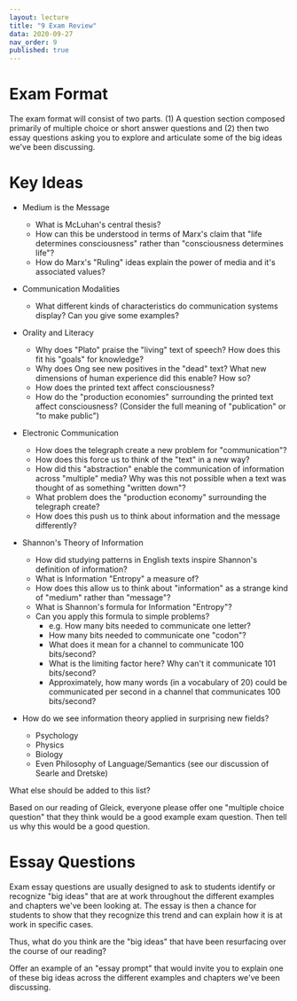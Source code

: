 ```yaml
---
layout: lecture
title: "9 Exam Review"
data: 2020-09-27
nav_order: 9
published: true
---
```


# Exam Format 

The exam format will consist of two parts. (1) A question section composed primarily of multiple choice or short answer questions and (2) then two essay questions asking you to explore and articulate some of the big ideas we've been discussing.

# Key Ideas

* Medium is the Message
  * What is McLuhan's central thesis?
  * How can this be understood in terms of Marx's claim that "life determines consciousness" rather than "consciousness determines life"?
  * How do Marx's "Ruling" ideas explain the power of media and it's associated values?

* Communication Modalities
  * What different kinds of characteristics do communication systems display? Can you give some examples? 

* Orality and Literacy
  * Why does "Plato" praise the "living" text of speech? How does this fit his "goals" for knowledge?
  * Why does Ong see new positives in the "dead" text? What new dimensions of human experience did this enable? How so?
  * How does the printed text affect consciousness? 
  * How do the "production economies" surrounding the printed text affect consciousness? (Consider the full meaning of "publication" or "to make public")

* Electronic Communication
  * How does the telegraph create a new problem for "communication"?
  * How does this force us to think of the "text" in a new way?
  * How did this "abstraction" enable the communication of information across "multiple" media? Why was this not possible when a text was thought of as something "written down"?
  * What problem does the "production economy" surrounding the telegraph create? 
  * How does this push us to think about information and the message differently?

* Shannon's Theory of Information
  * How did studying patterns in English texts inspire Shannon's definition of information?
  * What is Information "Entropy" a measure of?
  * How does this allow us to think about "information" as a strange kind of "medium" rather than "message"?
  * What is Shannon's formula for Information "Entropy"?
  * Can you apply this formula to simple problems? 
    * e.g. How many bits needed to communicate one letter? 
    * How many bits needed to communicate one "codon"?
    * What does it mean for a channel to communicate 100 bits/second?
    * What is the limiting factor here? Why can't it communicate 101 bits/second?
    * Approximately, how many words (in a vocabulary of 20) could be communicated per second in a channel that communicates 100 bits/second?

* How do we see information theory applied in surprising new fields?
  * Psychology
  * Physics 
  * Biology
  * Even Philosophy of Language/Semantics (see our discussion of Searle and Dretske)

<div class="discussion" markdown="1">

<span class="respond"/> What else should be added to this list?

<span class="respond"/> Based on our reading of Gleick, everyone please offer one "multiple choice question" that they think would be a good example exam question. Then tell us why this would be a good question.

</div>

# Essay Questions

<div class="discussion" markdown="1">

Exam essay questions are usually designed to ask to students identify or recognize "big ideas" that are at work throughout the different examples and chapters we've been looking at. The essay is then a chance for students to show that they recognize this trend and can explain how it is at work in specific cases. 

<span class="respond"/> Thus, what do you think are the "big ideas" that have been resurfacing over the course of our reading?

<span class="respond"/> Offer an example of an "essay prompt" that would invite you to explain one of these big ideas across the different examples and chapters we've been discussing.
</div>